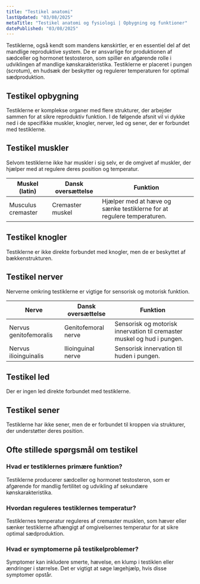 ```yaml
---
title: "Testikel anatomi"
lastUpdated: "03/08/2025"
metaTitle: "Testikel anatomi og fysiologi | Opbygning og funktioner"
datePublished: "03/08/2025"
---
```


Testiklerne, også kendt som mandens kønskirtler, er en essentiel del af det mandlige reproduktive system. De er ansvarlige for produktionen af sædceller og hormonet testosteron, som spiller en afgørende rolle i udviklingen af mandlige kønskarakteristika. Testiklerne er placeret i pungen (scrotum), en hudsæk der beskytter og regulerer temperaturen for optimal sædproduktion.

## Testikel opbygning

Testiklerne er komplekse organer med flere strukturer, der arbejder sammen for at sikre reproduktiv funktion. I de følgende afsnit vil vi dykke ned i de specifikke muskler, knogler, nerver, led og sener, der er forbundet med testiklerne.

## Testikel muskler

Selvom testiklerne ikke har muskler i sig selv, er de omgivet af muskler, der hjælper med at regulere deres position og temperatur.

| Muskel (latin) | Dansk oversættelse | Funktion |
|----------------|--------------------|----------|
| Musculus cremaster | Cremaster muskel | Hjælper med at hæve og sænke testiklerne for at regulere temperaturen. |

## Testikel knogler

Testiklerne er ikke direkte forbundet med knogler, men de er beskyttet af bækkenstrukturen.

## Testikel nerver

Nerverne omkring testiklerne er vigtige for sensorisk og motorisk funktion.

| Nerve | Dansk oversættelse | Funktion |
|-------|--------------------|----------|
| Nervus genitofemoralis | Genitofemoral nerve | Sensorisk og motorisk innervation til cremaster muskel og hud i pungen. |
| Nervus ilioinguinalis | Ilioinguinal nerve | Sensorisk innervation til huden i pungen. |

## Testikel led

Der er ingen led direkte forbundet med testiklerne.

## Testikel sener

Testiklerne har ikke sener, men de er forbundet til kroppen via strukturer, der understøtter deres position.

## Ofte stillede spørgsmål om testikel

### Hvad er testiklernes primære funktion?

Testiklerne producerer sædceller og hormonet testosteron, som er afgørende for mandlig fertilitet og udvikling af sekundære kønskarakteristika.

### Hvordan reguleres testiklernes temperatur?

Testiklernes temperatur reguleres af cremaster musklen, som hæver eller sænker testiklerne afhængigt af omgivelsernes temperatur for at sikre optimal sædproduktion.

### Hvad er symptomerne på testikelproblemer?

Symptomer kan inkludere smerte, hævelse, en klump i testiklen eller ændringer i størrelse. Det er vigtigt at søge lægehjælp, hvis disse symptomer opstår.
